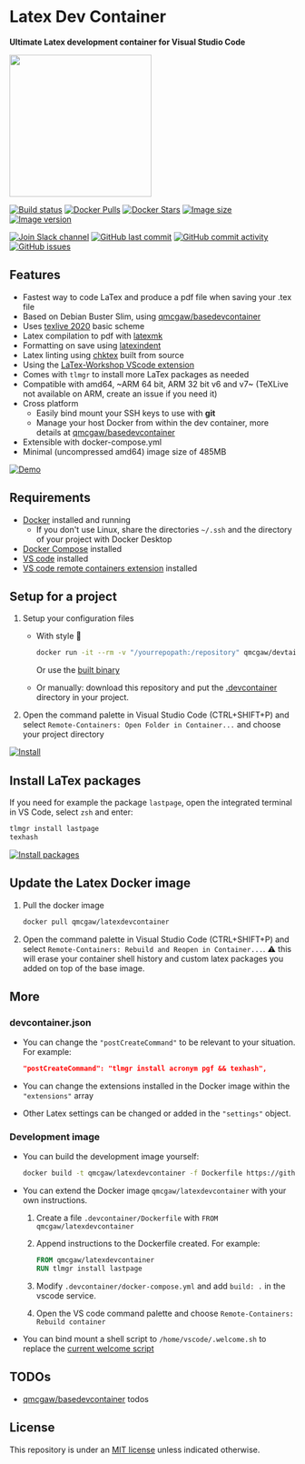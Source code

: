 # Latex Dev Container

**Ultimate Latex development container for Visual Studio Code**

<img height="250" src="https://raw.githubusercontent.com/qdm12/latexdevcontainer/master/title.svg?sanitize=true">

[![Build status](https://github.com/qdm12/latexdevcontainer/workflows/CI/badge.svg)](https://github.com/qdm12/latexdevcontainer/actions?query=workflow%3ACI)
[![Docker Pulls](https://img.shields.io/docker/pulls/qmcgaw/latexdevcontainer.svg)](https://hub.docker.com/r/qmcgaw/latexdevcontainer)
[![Docker Stars](https://img.shields.io/docker/stars/qmcgaw/latexdevcontainer.svg)](https://hub.docker.com/r/qmcgaw/latexdevcontainer)
[![Image size](https://images.microbadger.com/badges/image/qmcgaw/latexdevcontainer.svg)](https://microbadger.com/images/qmcgaw/latexdevcontainer)
[![Image version](https://images.microbadger.com/badges/version/qmcgaw/latexdevcontainer.svg)](https://microbadger.com/images/qmcgaw/latexdevcontainer)

[![Join Slack channel](https://img.shields.io/badge/slack-@qdm12-yellow.svg?logo=slack)](https://join.slack.com/t/qdm12/shared_invite/enQtOTE0NjcxNTM1ODc5LTYyZmVlOTM3MGI4ZWU0YmJkMjUxNmQ4ODQ2OTAwYzMxMTlhY2Q1MWQyOWUyNjc2ODliNjFjMDUxNWNmNzk5MDk)
[![GitHub last commit](https://img.shields.io/github/last-commit/qdm12/latexdevcontainer.svg)](https://github.com/qdm12/latexdevcontainer/issues)
[![GitHub commit activity](https://img.shields.io/github/commit-activity/y/qdm12/latexdevcontainer.svg)](https://github.com/qdm12/latexdevcontainer/issues)
[![GitHub issues](https://img.shields.io/github/issues/qdm12/latexdevcontainer.svg)](https://github.com/qdm12/latexdevcontainer/issues)

## Features

- Fastest way to code LaTex and produce a pdf file when saving your .tex file
- Based on Debian Buster Slim, using [qmcgaw/basedevcontainer](https://github.com/qdm12/basedevcontainer)
- Uses [texlive 2020](https://www.tug.org/texlive/acquire-netinstall.html) basic scheme
- Latex compilation to pdf with [latexmk](https://mg.readthedocs.io/latexmk.html)
- Formatting on save using [latexindent](https://github.com/cmhughes/latexindent.pl)
- Latex linting using [chktex](https://www.nongnu.org/chktex) built from source
- Using the [LaTex-Workshop VScode extension](https://github.com/James-Yu/LaTeX-Workshop)
- Comes with `tlmgr` to install more LaTex packages as needed
- Compatible with amd64, ~ARM 64 bit, ARM 32 bit v6 and v7~ (TeXLive not available on ARM, create an issue if you need it)
- Cross platform
    - Easily bind mount your SSH keys to use with **git**
    - Manage your host Docker from within the dev container, more details at [qmcgaw/basedevcontainer](https://github.com/qdm12/basedevcontainer#features)
- Extensible with docker-compose.yml
- Minimal (uncompressed amd64) image size of 485MB

[![Demo](https://i.imgur.com/4jFRIql.gif)](https://github.com/qdm12/latexdevcontainer)

## Requirements

- [Docker](https://www.docker.com/products/docker-desktop) installed and running
    - If you don't use Linux, share the directories `~/.ssh` and the directory of your project with Docker Desktop
- [Docker Compose](https://docs.docker.com/compose/install/) installed
- [VS code](https://code.visualstudio.com/download) installed
- [VS code remote containers extension](https://marketplace.visualstudio.com/items?itemName=ms-vscode-remote.remote-containers) installed

## Setup for a project

1. Setup your configuration files
    - With style 💯

        ```sh
        docker run -it --rm -v "/yourrepopath:/repository" qmcgaw/devtainr:v0.4.0 -dev latex -path /repository -name projectname
        ```

        Or use the [built binary](https://github.com/qdm12/devtainr#binary)
    - Or manually: download this repository and put the [.devcontainer](.devcontainer) directory in your project.
1. Open the command palette in Visual Studio Code (CTRL+SHIFT+P) and select `Remote-Containers: Open Folder in Container...` and choose your project directory

[![Install](https://i.imgur.com/1NJHIbH.gif)](https://github.com/qdm12/latexdevcontainer#setup-for-a-project)

## Install LaTex packages

If you need for example the package `lastpage`, open the integrated terminal in VS Code, select `zsh` and enter:

```sh
tlmgr install lastpage
texhash
```

[![Install packages](https://i.imgur.com/mBM2NYB.gif)](https://github.com/qdm12/latexdevcontainer#install-latex-packages)

## Update the Latex Docker image

1. Pull the docker image

    ```sh
    docker pull qmcgaw/latexdevcontainer
    ```

1. Open the command palette in Visual Studio Code (CTRL+SHIFT+P) and select `Remote-Containers: Rebuild and Reopen in Container...`. ⚠️ this will erase your container shell history and custom latex packages you added on top of the base image.

## More

### devcontainer.json

- You can change the `"postCreateCommand"` to be relevant to your situation. For example:

    ```json
    "postCreateCommand": "tlmgr install acronym pgf && texhash",
    ```

- You can change the extensions installed in the Docker image within the `"extensions"` array
- Other Latex settings can be changed or added in the `"settings"` object.

### Development image

- You can build the development image yourself:

    ```sh
    docker build -t qmcgaw/latexdevcontainer -f Dockerfile https://github.com/qdm12/latexdevcontainer.git
    ```

- You can extend the Docker image `qmcgaw/latexdevcontainer` with your own instructions.

    1. Create a file `.devcontainer/Dockerfile` with `FROM qmcgaw/latexdevcontainer`
    1. Append instructions to the Dockerfile created. For example:

        ```Dockerfile
        FROM qmcgaw/latexdevcontainer
        RUN tlmgr install lastpage
        ```

    1. Modify `.devcontainer/docker-compose.yml` and add `build: .` in the vscode service.
    1. Open the VS code command palette and choose `Remote-Containers: Rebuild container`

- You can bind mount a shell script to `/home/vscode/.welcome.sh` to replace the [current welcome script](shell/.welcome.sh)

## TODOs

- [qmcgaw/basedevcontainer](https://github.com/qdm12/basedevcontainer) todos

## License

This repository is under an [MIT license](https://github.com/qdm12/latexdevcontainer/master/LICENSE) unless indicated otherwise.
